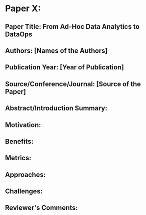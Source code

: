 
# Paper X:

## Paper Title: From Ad-Hoc Data Analytics to DataOps

## Authors: [Names of the Authors]

## Publication Year: [Year of Publication]

## Source/Conference/Journal: [Source of the Paper]
 
## Abstract/Introduction Summary:

## Motivation:

## Benefits:

## Metrics:

## Approaches:

## Challenges:

## Reviewer's Comments:
